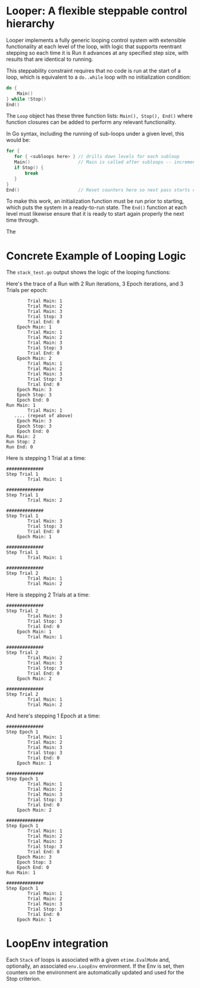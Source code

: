 # Looper: A flexible steppable control hierarchy

Looper implements a fully generic looping control system with extensible functionality at each level of the loop, with logic that supports reentrant stepping so each time it is Run it advances at any specified step size, with results that are identical to running.

This steppability constraint requires that no code is run at the start of a loop, which is equivalent to a `do..while` loop with no initialization condition:

```C
do {
    Main()
} while !Stop()
End()
```

The `Loop` object has these three function lists: `Main(), Stop(), End()` where function closures can be added to perform any relevant functionality.

In Go syntax, including the running of sub-loops under a given level, this would be:

```Go
for {
   for { <subloops here> } // drills down levels for each subloop
   Main()                  // Main is called after subloops -- increment counters!
   if Stop() {
       break
   }
}
End()                      // Reset counters here so next pass starts over
```

To make this work, an initialization function must be run prior to starting, which puts the system in a ready-to-run state.  The `End()` function at each level must likewise ensure that it is ready to start again properly the next time through.

The 


# Concrete Example of Looping Logic

The `stack_test.go` output shows the logic of the looping functions:

Here's the trace of a Run with 2 Run iterations, 3 Epoch iterations, and 3 Trials per epoch:

```
		Trial Main: 1
		Trial Main: 2
		Trial Main: 3
		Trial Stop: 3
		Trial End: 0
	Epoch Main: 1
		Trial Main: 1
		Trial Main: 2
		Trial Main: 3
		Trial Stop: 3
		Trial End: 0
	Epoch Main: 2
		Trial Main: 1
		Trial Main: 2
		Trial Main: 3
		Trial Stop: 3
		Trial End: 0
	Epoch Main: 3
	Epoch Stop: 3
	Epoch End: 0
Run Main: 1
		Trial Main: 1
   .... (repeat of above)
	Epoch Main: 3
	Epoch Stop: 3
	Epoch End: 0
Run Main: 2
Run Stop: 2
Run End: 0
```

Here is stepping 1 Trial at a time:

```
##############
Step Trial 1
		Trial Main: 1

##############
Step Trial 1
		Trial Main: 2

##############
Step Trial 1
		Trial Main: 3
		Trial Stop: 3
		Trial End: 0
	Epoch Main: 1

##############
Step Trial 1
		Trial Main: 1

##############
Step Trial 2
		Trial Main: 1
		Trial Main: 2
```

Here is stepping 2 Trials at a time:

```
##############
Step Trial 2
		Trial Main: 3
		Trial Stop: 3
		Trial End: 0
	Epoch Main: 1
		Trial Main: 1

##############
Step Trial 2
		Trial Main: 2
		Trial Main: 3
		Trial Stop: 3
		Trial End: 0
	Epoch Main: 2

##############
Step Trial 2
		Trial Main: 1
		Trial Main: 2
```

And here's stepping 1 Epoch at a time:

```
##############
Step Epoch 1
		Trial Main: 1
		Trial Main: 2
		Trial Main: 3
		Trial Stop: 3
		Trial End: 0
	Epoch Main: 1

##############
Step Epoch 1
		Trial Main: 1
		Trial Main: 2
		Trial Main: 3
		Trial Stop: 3
		Trial End: 0
	Epoch Main: 2

##############
Step Epoch 1
		Trial Main: 1
		Trial Main: 2
		Trial Main: 3
		Trial Stop: 3
		Trial End: 0
	Epoch Main: 3
	Epoch Stop: 3
	Epoch End: 0
Run Main: 1

##############
Step Epoch 1
		Trial Main: 1
		Trial Main: 2
		Trial Main: 3
		Trial Stop: 3
		Trial End: 0
	Epoch Main: 1
```

# LoopEnv integration

Each `Stack` of loops is associated with a given `etime.EvalMode` and, optionally, an associated `env.LoopEnv` environment.  If the Env is set, then counters on the environment are automatically updated and used for the Stop criterion.

